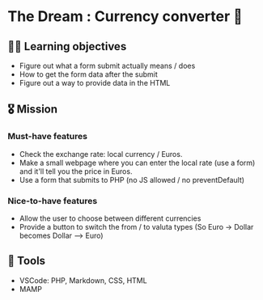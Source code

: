# The Dream : Currency converter 💸

## 👩‍💻 Learning objectives

- Figure out what a form submit actually means / does
- How to get the form data after the submit
- Figure out a way to provide data in the HTML

## 🎖 Mission

### Must-have features

- Check the exchange rate: local currency / Euros.
- Make a small webpage where you can enter the local rate (use a form) and it'll tell you the price in Euros.
- Use a form that submits to PHP (no JS allowed / no preventDefault)

### Nice-to-have features

- Allow the user to choose between different currencies
- Provide a button to switch the from / to valuta types (So Euro -> Dollar becomes Dollar --> Euro)

## 🎤 Tools

- VSCode: PHP, Markdown, CSS, HTML
- MAMP
